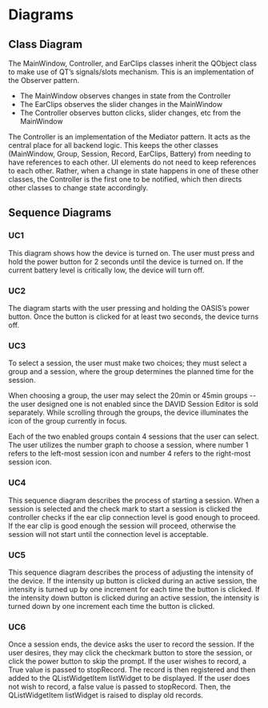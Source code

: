 # Diagrams
## Class Diagram
The MainWindow, Controller, and EarClips classes inherit the QObject class to make use of QT’s signals/slots mechanism. This is an implementation of the Observer pattern.
- The MainWindow observes changes in state from the Controller
- The EarClips observes the slider changes in the MainWindow
- The Controller observes button clicks, slider changes, etc from the MainWindow

The Controller is an implementation of the Mediator pattern. It acts as the central place for all backend logic. This keeps the other classes (MainWindow, Group, Session, Record, EarClips, Battery) from needing to have references to each other. UI elements do not need to keep references to each other. Rather, when a change in state happens in one of these other classes, the Controller is the first one to be notified, which then directs other classes to change state accordingly.

## Sequence Diagrams
### UC1
This diagram shows how the device is turned on. The user must press and hold the power button for 2 seconds until the device is turned on. If the current battery level is critically low, the device will turn off.

### UC2
The diagram starts with the user pressing and holding the OASIS’s power button. Once the button is clicked for at least two seconds, the device turns off.  

### UC3
To select a session, the user must make two choices; they must select a group and a session, where the group determines the planned time for the session. 

When choosing a group, the user may select the 20min or 45min groups -- the user designed one is not enabled since the DAVID Session Editor is sold separately. While scrolling through the groups, the device illuminates the icon of the group currently in focus.

Each of the two enabled groups contain 4 sessions that the user can select. The user utilizes the number graph to choose a session, where number 1 refers to the left-most session icon and number 4 refers to the right-most session icon. 	

### UC4
This sequence diagram describes the process of starting a session. 
When a session is selected and the check mark to start a session is clicked the controller checks if the ear clip connection level is good enough to proceed. If the ear clip is good enough the session will proceed, otherwise the session will not start until the connection level is acceptable. 

### UC5
This sequence diagram describes the process of adjusting the intensity of the device. 
If the intensity up button is clicked during an active session, the intensity is turned up by one increment for each time the button is clicked.
If the intensity down button is clicked during an active session, the intensity is turned down by one increment each time the button is clicked.

### UC6
Once a session ends, the device asks the user to record the session. If the user desires, they may click the checkmark button to store the session, or click the power button to skip the prompt. If the user wishes to record, a True value is passed to stopRecord. The record is then registered and then added to the QListWidgetItem listWidget to be displayed. If the user does not wish to record, a false value is passed to stopRecord. Then, the QListWidgetItem listWidget is raised to display old records.
